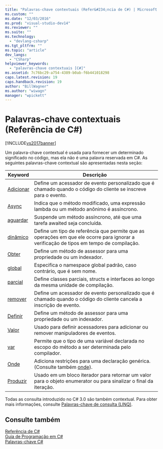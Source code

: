 ```yaml
---
title: "Palavras-chave contextuais (Refer&#234;ncia de C#) | Microsoft Docs"
ms.custom: ""
ms.date: "12/03/2016"
ms.prod: "visual-studio-dev14"
ms.reviewer: ""
ms.suite: ""
ms.technology: 
  - "devlang-csharp"
ms.tgt_pltfrm: ""
ms.topic: "article"
dev_langs: 
  - "CSharp"
helpviewer_keywords: 
  - "palavras-chave contextuais [C#]"
ms.assetid: 7c76bc29-a754-4389-b0ab-f6b441018298
caps.latest.revision: 19
caps.handback.revision: 19
author: "BillWagner"
ms.author: "wiwagn"
manager: "wpickett"
---
```

# Palavras-chave contextuais (Refer&#234;ncia de C#)
[!INCLUDE[vs2017banner](../../../csharp/includes/vs2017banner.md)]

Um palavra\-chave contextual é usada para fornecer um determinado significado no código, mas ela não é uma palavra reservada em C\#.  As seguintes palavras\-chave contextual são apresentadas nesta seção:  
  
|Keyword|Descrição|  
|-------------|---------------|  
|[Adicionar](../../../csharp/language-reference/keywords/add.md)|Define um acessador de evento personalizado que é chamado quando o código do cliente se inscreve para o evento.|  
|[Async](../../../visual-basic/language-reference/modifiers/async.md)|Indica que o método modificado, uma expressão lambda ou um método anônimo é assíncrono.|  
|[aguardar](../../../csharp/language-reference/keywords/await.md)|Suspende um método assíncrono, até que uma tarefa awaited seja concluída.|  
|[dinâmico](../../../csharp/language-reference/keywords/dynamic.md)|Define um tipo de referência que permite que as operações em que ele ocorre para ignorar a verificação de tipos em tempo de compilação.|  
|[Obter](../../../csharp/language-reference/keywords/get.md)|Define um método de assessor para uma propriedade ou um indexador.|  
|[global](../../../csharp/language-reference/keywords/global.md)|Especifica o namespace global padrão, caso contrário, que é sem nome.|  
|[parcial](../../../csharp/language-reference/keywords/partial-type.md)|Define classes parciais, structs e interfaces ao longo da mesma unidade de compilação.|  
|[remover](../../../csharp/language-reference/keywords/remove.md)|Define um acessador de evento personalizado que é chamado quando o código do cliente cancela a inscrição de evento.|  
|[Definir](../../../csharp/language-reference/keywords/set.md)|Define um método de assessor para uma propriedade ou um indexador.|  
|[Valor](../../../csharp/language-reference/keywords/value.md)|Usado para definir acessadores para adicionar ou remover manipuladores de eventos.|  
|[var](../../../csharp/language-reference/keywords/var.md)|Permite que o tipo de uma variável declarada no escopo do método a ser determinada pelo compilador.|  
|[Onde](../../../csharp/language-reference/keywords/where-generic-type-constraint.md)|Adiciona restrições para uma declaração genérica.  \(Consulte também  [onde](../../../visual-basic/language-reference/queries/where-clause.md)\).|  
|[Produzir](../../../csharp/language-reference/keywords/yield.md)|Usado em um bloco iterador para retornar um valor para o objeto enumerator ou para sinalizar o final da iteração.|  
  
 Todas as consulta introduzido no C\# 3.0 são também contextual.  Para obter mais informações, consulte [Palavras\-chave de consulta \(LINQ\)](../../../csharp/language-reference/keywords/query-keywords.md).  
  
## Consulte também  
 [Referência de C\#](../../../csharp/language-reference/index.md)   
 [Guia de Programação em C\#](../../../csharp/programming-guide/index.md)   
 [Palavras\-chave C\#](../../../csharp/language-reference/keywords/index.md)